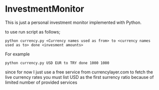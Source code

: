# InvestmentMonitor
This is just a personal investment monitor implemented with Python.

to use run script as follows;
```
python currency.py <Currency names used as from> to <currency names used as to> done <invesment amounts>
```

For example
```
python currency.py USD EUR to TRY done 1000 1000
```

since for now I just use a free service from currencylayer.com to fetch the live currency rates you must list USD as the first surrency ratio because of limited number of provided services
